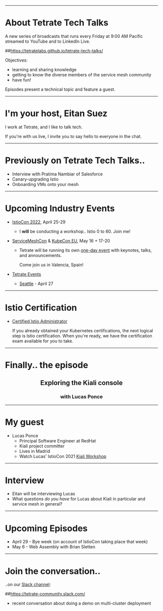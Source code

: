
---
# About Tetrate Tech Talks

A new series of broadcasts that runs every Friday at 9:00 AM Pacific
  streamed to YouTube and to LinkedIn Live.

##https://tetratelabs.github.io/tetrate-tech-talks/

Objectives:

- learning and sharing knowledge
- getting to know the diverse members of the service mesh community
- have fun!

Episodes present a technical topic and feature a guest.

---
# I'm your host, Eitan Suez

I work at Tetrate, and I like to talk tech.

If you're with us live, I invite you to say hello to everyone in the chat.

---
# Previously on Tetrate Tech Talks..

- Interview with Pratima Nambiar of Salesforce
- Canary-upgrading Istio
- Onboarding VMs onto your mesh

---
# Upcoming Industry Events

- [IstioCon 2022](https://events.istio.io/istiocon-2022/), April 25-29

    - I **will** be conducting a workshop.. Istio 0 to 60. Join me!

- [ServiceMeshCon](https://events.linuxfoundation.org/servicemeshcon-europe/) & [KubeCon EU](https://events.linuxfoundation.org/kubecon-cloudnativecon-europe/), May 16 + 17-20

    - Tetrate will be running its own [one-day event](https://www.tetrate.io/event/tetrate-envoy-and-service-mesh-immersion-day/) with keynotes, talks, and announcements.

        Come join us in Valencia, Spain!

- [Tetrate Events](https://www.tetrate.io/events/)
    - [Seattle](https://www.eventbrite.com/e/tetrate-seattle-roadshow-tickets-315787517967) - April 27

---
# Istio Certification

- [Certified Istio Administrator](https://academy.tetrate.io/courses/certified-istio-administrator)

    If you already obtained your Kubernetes certifications, the next logical step is Istio certification.
    When you're ready, we have the certification exam available for you to take.

---
# Finally.. the episode

<center>
<h2>Exploring the Kiali console</h2>
<h3>with Lucas Ponce</h3>
</center>

---
# My guest

- Lucas Ponce
    - Principal Software Engineer at RedHat
    - Kiali project committer
    - Lives in Madrid
    - Watch Lucas' IstioCon 2021 [Kiali Workshop](https://events.istio.io/istiocon-2021/workshops/istio-cookbook-kiali-recipe/)

---
# Interview

  - Eitan will be interviewing Lucas
  - What questions _do you have_ for Lucas about Kiali in particular and service mesh in general?

---
# Upcoming Episodes

- April 29 - Bye week (on account of IstioCon taking place that week)
- May 6 - Web Assembly with Brian Sletten

---
# Join the conversation..

..on our [Slack channel](https://tetrate-community.slack.com/):

##https://tetrate-community.slack.com/

  - recent conversation about doing a demo on multi-cluster deployment